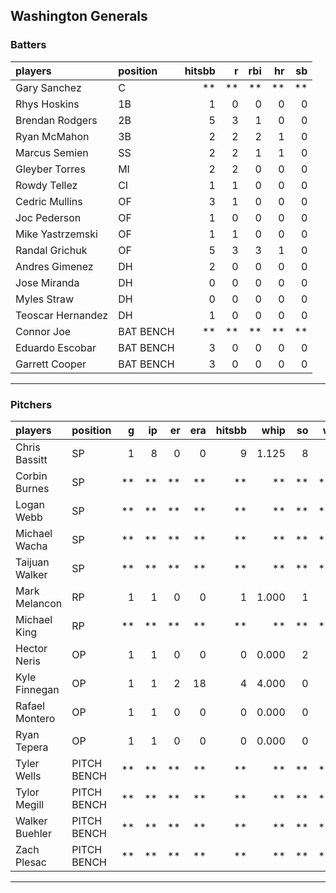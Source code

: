 ## Washington Generals

### Batters

 
|players           |position  | hitsbb|  r| rbi| hr| sb| 
|:-----------------|:---------|------:|--:|---:|--:|--:| 
|Gary Sanchez      |C         |     **| **|  **| **| **| 
|Rhys Hoskins      |1B        |      1|  0|   0|  0|  0| 
|Brendan Rodgers   |2B        |      5|  3|   1|  0|  0| 
|Ryan McMahon      |3B        |      2|  2|   2|  1|  0| 
|Marcus Semien     |SS        |      2|  2|   1|  1|  0| 
|Gleyber Torres    |MI        |      2|  2|   0|  0|  0| 
|Rowdy Tellez      |CI        |      1|  1|   0|  0|  0| 
|Cedric Mullins    |OF        |      3|  1|   0|  0|  0| 
|Joc Pederson      |OF        |      1|  0|   0|  0|  0| 
|Mike Yastrzemski  |OF        |      1|  1|   0|  0|  0| 
|Randal Grichuk    |OF        |      5|  3|   3|  1|  0| 
|Andres Gimenez    |DH        |      2|  0|   0|  0|  0| 
|Jose Miranda      |DH        |      0|  0|   0|  0|  0| 
|Myles Straw       |DH        |      0|  0|   0|  0|  0| 
|Teoscar Hernandez |DH        |      1|  0|   0|  0|  0| 
|Connor Joe        |BAT BENCH |     **| **|  **| **| **| 
|Eduardo Escobar   |BAT BENCH |      3|  0|   0|  0|  0| 
|Garrett Cooper    |BAT BENCH |      3|  0|   0|  0|  0| 


* * *

### Pitchers

 
|players        |position    |  g| ip| er| era| hitsbb|  whip| so|  w| sv| 
|:--------------|:-----------|--:|--:|--:|---:|------:|-----:|--:|--:|--:| 
|Chris Bassitt  |SP          |  1|  8|  0|   0|      9| 1.125|  8|  1|  0| 
|Corbin Burnes  |SP          | **| **| **|  **|     **|    **| **| **| **| 
|Logan Webb     |SP          | **| **| **|  **|     **|    **| **| **| **| 
|Michael Wacha  |SP          | **| **| **|  **|     **|    **| **| **| **| 
|Taijuan Walker |SP          | **| **| **|  **|     **|    **| **| **| **| 
|Mark Melancon  |RP          |  1|  1|  0|   0|      1| 1.000|  1|  0|  1| 
|Michael King   |RP          | **| **| **|  **|     **|    **| **| **| **| 
|Hector Neris   |OP          |  1|  1|  0|   0|      0| 0.000|  2|  0|  0| 
|Kyle Finnegan  |OP          |  1|  1|  2|  18|      4| 4.000|  0|  1|  0| 
|Rafael Montero |OP          |  1|  1|  0|   0|      0| 0.000|  0|  0|  0| 
|Ryan Tepera    |OP          |  1|  1|  0|   0|      0| 0.000|  0|  0|  1| 
|Tyler Wells    |PITCH BENCH | **| **| **|  **|     **|    **| **| **| **| 
|Tylor Megill   |PITCH BENCH | **| **| **|  **|     **|    **| **| **| **| 
|Walker Buehler |PITCH BENCH | **| **| **|  **|     **|    **| **| **| **| 
|Zach Plesac    |PITCH BENCH | **| **| **|  **|     **|    **| **| **| **| 


* * *


